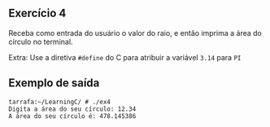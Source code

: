 ## Exercício 4
Receba como entrada do usuário o valor do raio, e então imprima a área do círculo no terminal.

Extra: Use a diretiva `#define` do C para atribuir a variável `3.14` para `PI`

## Exemplo de saída
```terminal_session
tarrafa:~/LearningC/ # ./ex4
Digita a área do seu círculo: 12.34
A área do seu círculo é: 478.145386
```